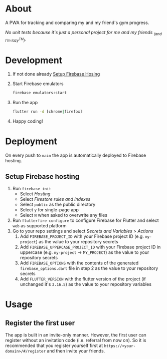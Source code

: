 # About

A PWA for tracking and comparing my and my friend's gym progress.

_No unit tests because it's just a personal project for me and my friends <sub>(and I'm lazy<sup>TM</sup>)</sub>._

# Development

1. If not done already [Setup Firebase Hosing](#setup-firebase-hosting)

2. Start Firebase emulators

   ```bash
   firebase emulators:start
   ```

3. Run the app

   ```bash
   flutter run -d [chrome|firefox]
   ```

4. Happy coding!

# Deployment

On every push to `main` the app is automatically deployed to Firebase hosting.

## Setup Firebase hosting

1. Run `firebase init`
   - Select _Hosting_
   - Select _Firestore rules and indexes_
   - Select `public` as the public directory
   - Select `y` for single-page app
   - Select `N` when asked to overwrite any files
2. Run `flutterfire configure` to configure Firebase for Flutter and select `web` as supported platform
3. Go to your repo settings and select _Secrets and Variables_ > _Actions_
   1. Add `FIREBASE_PROJECT_ID` with your Firebase project ID (e.g. `my-project`) as the value to your repository secrets
   2. Add `FIREBASE_UPPERCASE_PROJECT_ID` with your Firebase project ID in uppercase (e.g. `my-project` → `MY_PROJECT`) as the value to your repository secrets
   3. Add `FIREBASE_OPTIONS` with the contents of the generated `firebase_options.dart` file in step 2 as the value to your repository secrets
   4. Add `FLUTTER_VERSION` with the flutter version of the project (if unchanged it's `3.16.5`) as the value to your repository variables

# Usage

## Register the first user

The app is built in an invite-only manner. However, the first user can register without an invitation code (i.e. referral from now on). So it is recommended that you register yourself first at `https://<your-domain>/#/register` and then invite your friends.
